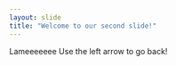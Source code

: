 ```yaml
---
layout: slide
title: "Welcome to our second slide!"
---
```

Lameeeeeee
Use the left arrow to go back!
